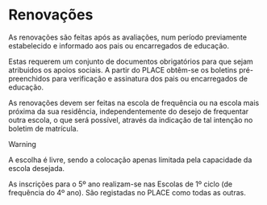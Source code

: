 ﻿# Renovações

As renovações são feitas após as avaliações, num período previamente estabelecido e informado aos pais ou encarregados de educação.

Estas requerem um conjunto de documentos obrigatórios para que sejam atribuidos os apoios sociais. A partir do PLACE obtêm-se os boletins pré-preenchidos para verificação e assinatura dos pais ou encarregados de educação. 

As renovações devem ser feitas na escola de frequência ou na escola mais próxima da sua residência, independentemente do desejo de frequentar outra escola, o que será possível, através da indicação de tal intenção no boletim de matrícula. 

> [!WARNING]  
> A escolha é livre, sendo a colocação apenas limitada pela capacidade da escola desejada.



As inscrições para o 5º ano realizam-se nas Escolas de 1º ciclo (de frequência do 4º ano). São registadas no PLACE como todas as outras. 




